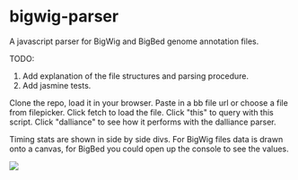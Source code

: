 # bigwig-parser
A javascript parser for BigWig and BigBed genome annotation files. 

TODO:
1) Add explanation of the file structures and parsing procedure. 
2) Add jasmine tests. 

Clone the repo, load it in your browser. Paste in a bb file url or choose a file from filepicker. Click fetch to load the file. 
Click "this" to query with this script. 
Click "dalliance" to see how it performs with the dalliance parser.

Timing stats are shown in side by side divs.
For BigWig files data is drawn onto a canvas, for BigBed you could open up the console to see the values. 

<img src='http://i.imgur.com/q2uC5mk.png' />
